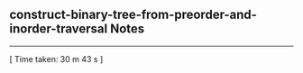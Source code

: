 <h2>construct-binary-tree-from-preorder-and-inorder-traversal Notes</h2><hr>[ Time taken: 30 m 43 s ]